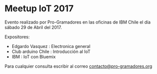 # Meetup IoT 2017

Evento realizado por Pro-Gramadores en las oficinas de IBM Chile el día sábado 29 de Abril del 2017.

Expositores:
* Edgardo Vasquez : Electronica general
* Club arduino Chile : Introducción al IoT
* IBM : IoT con Bluemix

Para cualquier consulta escribir al correo contacto@pro-gramadores.org
